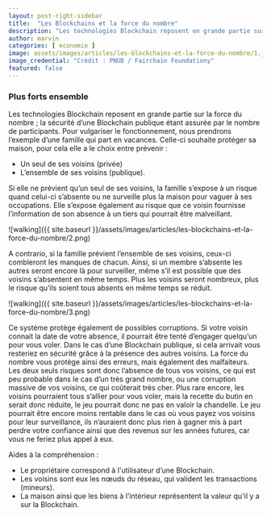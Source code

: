 ```yaml
---
layout: post-right-sidebar
title:  "Les Blockchains et la force du nombre"
description: "Les technologies Blockchain reposent en grande partie sur la force du nombre ; la sécurité d’une Blockchain publique étant assurée par le nombre de participants."
author: marvin
categories: [ economie ]
image: assets/images/articles/les-blockchains-et-la-force-du-nombre/1.jpg
image_credential: "Crédit : PNUD / Fairchain Foundationy"
featured: false
---
```


### Plus forts ensemble

Les technologies Blockchain reposent en grande partie sur la force du nombre ; la sécurité d’une Blockchain publique étant assurée par le nombre de participants. Pour vulgariser le fonctionnement, nous prendrons l’exemple d’une famille qui part en vacances. Celle-ci souhaite protéger sa maison, pour cela elle a le choix entre prévenir : 
-	Un seul de ses voisins (privée) 
-	L’ensemble de ses voisins (publique).

Si elle ne prévient qu’un seul de ses voisins, la famille s’expose à un risque quand celui-ci s’absente ou ne surveille plus la maison pour vaguer à ses occupations. Elle s’expose également au risque que ce voisin fournisse l’information de son absence à un tiers qui pourrait être malveillant.

![walking]({{ site.baseurl }}/assets/images/articles/les-blockchains-et-la-force-du-nombre/2.png)

A contrario, si la famille prévient l’ensemble de ses voisins, ceux-ci combleront les manques de chacun. Ainsi, si un membre s’absente les autres seront encore là pour surveiller, même s’il est possible que des voisins s’absentent en même temps. Plus les voisins seront nombreux, plus le risque qu’ils soient tous absents en même temps se réduit.

![walking]({{ site.baseurl }}/assets/images/articles/les-blockchains-et-la-force-du-nombre/3.png)

Ce système protège également de possibles corruptions. Si votre voisin connait la date de votre absence, il pourrait être tenté d’engager quelqu’un pour vous voler. Dans le cas d’une Blockchain publique, si cela arrivait vous resteriez en sécurité grâce à la présence des autres voisins. La force du nombre vous protège ainsi des erreurs, mais également des malfaiteurs. Les deux seuls risques sont donc l’absence de tous vos voisins, ce qui est peu probable dans le cas d’un très grand nombre, ou une corruption massive de vos voisins, ce qui coûterait très cher. 
Plus rare encore, les voisins pourraient tous s’allier pour vous voler, mais la recette du butin en serait donc réduite, le jeu pourrait donc ne pas en valoir la chandelle. Le jeu pourrait être encore moins rentable dans le cas où vous payez vos voisins pour leur surveillance, ils n’auraient donc plus rien à gagner mis à part perdre votre confiance ainsi que des revenus sur les années futures, car vous ne feriez plus appel à eux.

Aides à la compréhension :
-	Le propriétaire correspond à l'utilisateur d’une Blockchain.
-	Les voisins sont eux les nœuds du réseau, qui valident les transactions (mineurs).
-	La maison ainsi que les biens à l’intérieur représentent la valeur qu'il y a sur la Blockchain.